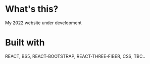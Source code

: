 # What's this?

My 2022 website under development

# Built with

REACT, BS5, REACT-BOOTSTRAP, REACT-THREE-FIBER, CSS, TBC..
